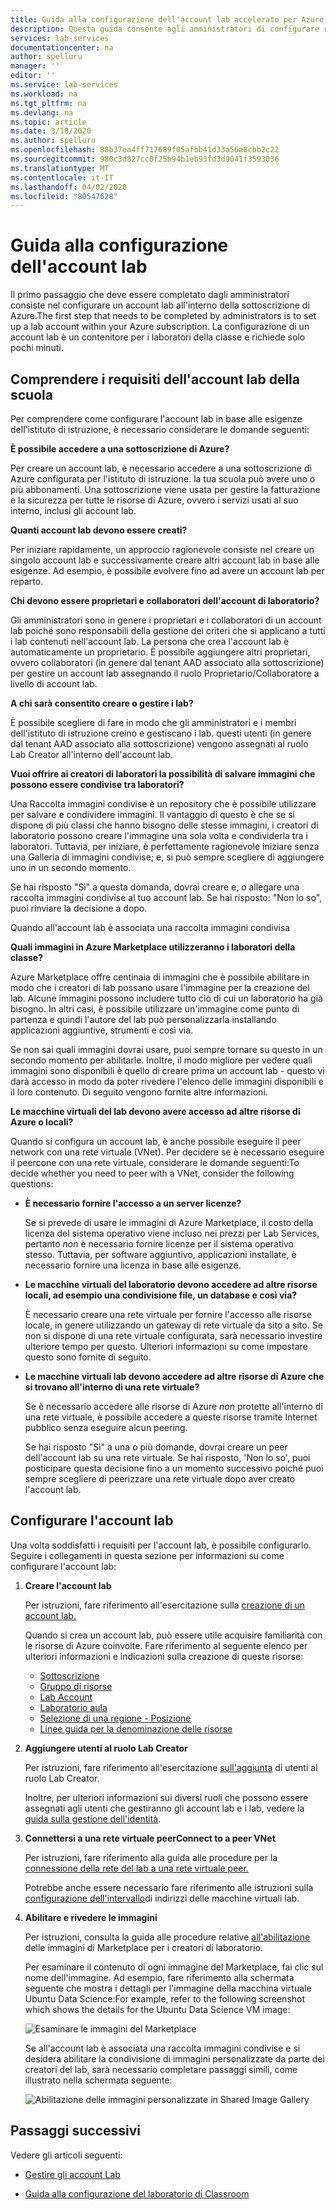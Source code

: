 ```yaml
---
title: Guida alla configurazione dell'account lab accelerato per Azure Lab ServicesAccelerated lab account setup guide for Azure Lab Services
description: Questa guida consente agli amministratori di configurare rapidamente un account lab per l'utilizzo all'interno della scuola.
services: lab-services
documentationcenter: na
author: spelluru
manager: ''
editor: ''
ms.service: lab-services
ms.workload: na
ms.tgt_pltfrm: na
ms.devlang: na
ms.topic: article
ms.date: 3/18/2020
ms.author: spelluru
ms.openlocfilehash: 88b37ea4ff717689f05afbb41d33a56a8cbb2c22
ms.sourcegitcommit: 980c3d827cc0f25b94b1eb93fd3d9041f3593036
ms.translationtype: MT
ms.contentlocale: it-IT
ms.lasthandoff: 04/02/2020
ms.locfileid: "80547628"
---
```

# <a name="lab-account-setup-guide"></a>Guida alla configurazione dell'account lab

Il primo passaggio che deve essere completato dagli amministratori consiste nel configurare un account lab all'interno della sottoscrizione di Azure.The first step that needs to be completed by administrators is to set up a lab account within your Azure subscription.  La configurazione di un account lab è un contenitore per i laboratori della classe e richiede solo pochi minuti.

## <a name="understand-your-schools-lab-account-requirements"></a>Comprendere i requisiti dell'account lab della scuola

Per comprendere come configurare l'account lab in base alle esigenze dell'istituto di istruzione, è necessario considerare le domande seguenti:

**È possibile accedere a una sottoscrizione di Azure?**

Per creare un account lab, è necessario accedere a una sottoscrizione di Azure configurata per l'istituto di istruzione. la tua scuola può avere uno o più abbonamenti.  Una sottoscrizione viene usata per gestire la fatturazione e la sicurezza per tutte le risorse di Azure, ovvero i servizi usati al suo interno, inclusi gli account lab.

**Quanti account lab devono essere creati?**

Per iniziare rapidamente, un approccio ragionevole consiste nel creare un singolo account lab e successivamente creare altri account lab in base alle esigenze.  Ad esempio, è possibile evolvere fino ad avere un account lab per reparto.

**Chi devono essere proprietari e collaboratori dell'account di laboratorio?**

Gli amministratori sono in genere i proprietari e i collaboratori di un account lab poiché sono responsabili della gestione dei criteri che si applicano a tutti i lab contenuti nell'account lab.  La persona che crea l'account lab è automaticamente un proprietario.  È possibile aggiungere altri proprietari, ovvero collaboratori (in genere dal tenant AAD associato alla sottoscrizione) per gestire un account lab assegnando il ruolo Proprietario/Collaboratore a livello di account lab.

**A chi sarà consentito creare o gestire i lab?**

È possibile scegliere di fare in modo che gli amministratori e i membri dell'istituto di istruzione creino e gestiscano i lab. questi utenti (in genere dal tenant AAD associato alla sottoscrizione) vengono assegnati al ruolo Lab Creator all'interno dell'account lab.

**Vuoi offrire ai creatori di laboratori la possibilità di salvare immagini che possono essere condivise tra laboratori?**

Una Raccolta immagini condivise è un repository che è possibile utilizzare per salvare e condividere immagini.  Il vantaggio di questo è che se si dispone di più classi che hanno bisogno delle stesse immagini, i creatori di laboratorio possono creare l'immagine una sola volta e condividerla tra i laboratori.  Tuttavia, per iniziare, è perfettamente ragionevole iniziare senza una Galleria di immagini condivise; e, si può sempre scegliere di aggiungere uno in un secondo momento.

Se hai risposto "Sì" a questa domanda, dovrai creare e, o allegare una raccolta immagini condivise al tuo account lab.  Se hai risposto: "Non lo so", puoi rinviare la decisione a dopo.

Quando all'account lab è associata una raccolta immagini condivisa

**Quali immagini in Azure Marketplace utilizzeranno i laboratori della classe?**

Azure Marketplace offre centinaia di immagini che è possibile abilitare in modo che i creatori di lab possano usare l'immagine per la creazione del lab.  Alcune immagini possono includere tutto ciò di cui un laboratorio ha già bisogno.  In altri casi, è possibile utilizzare un'immagine come punto di partenza e quindi l'autore del lab può personalizzarla installando applicazioni aggiuntive, strumenti e così via.

Se non sai quali immagini dovrai usare, puoi sempre tornare su questo in un secondo momento per abilitarle.  Inoltre, il modo migliore per vedere quali immagini sono disponibili è quello di creare prima un account lab - questo vi darà accesso in modo da poter rivedere l'elenco delle immagini disponibili e il loro contenuto.  Di seguito vengono fornite altre informazioni.
  
**Le macchine virtuali del lab devono avere accesso ad altre risorse di Azure o locali?**

Quando si configura un account lab, è anche possibile eseguire il peer network con una rete virtuale (VNet).  Per decidere se è necessario eseguire il peercone con una rete virtuale, considerare le domande seguenti:To decide whether you need to peer with a VNet, consider the following questions:

- **È necessario fornire l'accesso a un server licenze?**
  
   Se si prevede di usare le immagini di Azure Marketplace, il costo della licenza del sistema operativo viene incluso nei prezzi per Lab Services, pertanto *non* è necessario fornire licenze per il sistema operativo stesso.  Tuttavia, per software aggiuntivo, applicazioni installate, è necessario fornire una licenza in base alle esigenze.

- **Le macchine virtuali del laboratorio devono accedere ad altre risorse locali, ad esempio una condivisione file, un database e così via?**

   È necessario creare una rete virtuale per fornire l'accesso alle risorse locale, in genere utilizzando un gateway di rete virtuale da sito a sito.  Se non si dispone di una rete virtuale configurata, sarà necessario investire ulteriore tempo per questo.  Ulteriori informazioni su come impostare questo sono fornite di seguito.

- **Le macchine virtuali lab devono accedere ad altre risorse di Azure che si trovano all'interno di una rete virtuale?**

    Se è necessario accedere alle risorse di Azure *non* protette all'interno di una rete virtuale, è possibile accedere a queste risorse tramite Internet pubblico senza eseguire alcun peering.

    Se hai risposto "Sì" a una o più domande, dovrai creare un peer dell'account lab su una rete virtuale.  Se hai risposto, 'Non lo so', puoi posticipare questa decisione fino a un momento successivo poiché puoi sempre scegliere di peerizzare una rete virtuale dopo aver creato l'account lab.

## <a name="set-up-your-lab-account"></a>Configurare l'account lab

Una volta soddisfatti i requisiti per l'account lab, è possibile configurarlo.  Seguire i collegamenti in questa sezione per informazioni su come configurare l'account lab:

1. **Creare l'account lab**

   Per istruzioni, fare riferimento all'esercitazione sulla [creazione di un account lab.](https://docs.microsoft.com/azure/lab-services/classroom-labs/tutorial-setup-lab-account#create-a-lab-account)

   Quando si crea un account lab, può essere utile acquisire familiarità con le risorse di Azure coinvolte. Fare riferimento al seguente elenco per ulteriori informazioni e indicazioni sulla creazione di queste risorse:

   - [Sottoscrizione](https://docs.microsoft.com/azure/lab-services/classroom-labs/administrator-guide#subscription)
   - [Gruppo di risorse](https://docs.microsoft.com/azure/lab-services/classroom-labs/administrator-guide#resource-group)
   - [Lab Account](https://docs.microsoft.com/azure/lab-services/classroom-labs/administrator-guide#lab-account)
   - [Laboratorio aula](https://docs.microsoft.com/azure/lab-services/classroom-labs/administrator-guide#classroom-lab)
   - [Selezione di una regione - Posizione](https://docs.microsoft.com/azure/lab-services/classroom-labs/administrator-guide#regionslocations)
   - [Linee guida per la denominazione delle risorse](https://docs.microsoft.com/azure/lab-services/classroom-labs/administrator-guide#naming)

2. **Aggiungere utenti al ruolo Lab Creator**

   Per istruzioni, fare riferimento all'esercitazione [sull'aggiunta](https://docs.microsoft.com/azure/lab-services/classroom-labs/tutorial-setup-lab-account#add-a-user-to-the-lab-creator-role) di utenti al ruolo Lab Creator.

   Inoltre, per ulteriori informazioni sui diversi ruoli che possono essere assegnati agli utenti che gestiranno gli account lab e i lab, vedere la [guida sulla gestione dell'identità](https://docs.microsoft.com/azure/lab-services/classroom-labs/administrator-guide#manage-identity).

3. **Connettersi a una rete virtuale peerConnect to a peer VNet**

   Per istruzioni, fare riferimento alla guida alle procedure per la [connessione della rete del lab a una rete virtuale peer.](https://docs.microsoft.com/azure/lab-services/classroom-labs/how-to-connect-peer-virtual-network)

   Potrebbe anche essere necessario fare riferimento alle istruzioni sulla [configurazione dell'intervallo](https://docs.microsoft.com/azure/lab-services/classroom-labs/how-to-configure-lab-accounts#specify-an-address-range-for-vms-in-the-lab)di indirizzi delle macchine virtuali lab.

4. **Abilitare e rivedere le immagini**

    Per istruzioni, consulta la guida alle procedure relative [all'abilitazione](https://docs.microsoft.com/azure/lab-services/classroom-labs/specify-marketplace-images) delle immagini di Marketplace per i creatori di laboratorio.

    Per esaminare il contenuto di ogni immagine del Marketplace, fai clic sul nome dell'immagine.  Ad esempio, fare riferimento alla schermata seguente che mostra i dettagli per l'immagine della macchina virtuale Ubuntu Data Science:For example, refer to the following screenshot which shows the details for the Ubuntu Data Science VM image:

    ![Esaminare le immagini del Marketplace](../media/setup-guide/review-marketplace-images.png)

    Se all'account lab è associata una raccolta immagini condivise e si desidera abilitare la condivisione di immagini personalizzate da parte dei creatori del lab, sarà necessario completare passaggi simili, come illustrato nella schermata seguente:

    ![Abilitazione delle immagini personalizzate in Shared Image Gallery](../media/setup-guide/enable-sig-custom-images.png)

## <a name="next-steps"></a>Passaggi successivi

Vedere gli articoli seguenti:

- [Gestire gli account Lab](how-to-manage-lab-accounts.md)

- [Guida alla configurazione del laboratorio di Classroom](setup-guide.md)
